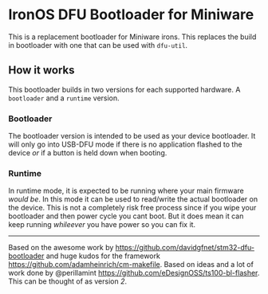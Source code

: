 # IronOS DFU Bootloader for Miniware

This is a replacement bootloader for Miniware irons. This replaces the build in bootloader with one that can be used with `dfu-util`.

## How it works

This bootloader builds in two versions for each supported hardware.
A `bootloader` and a `runtime` version.

### Bootloader

The bootloader version is intended to be used as your device bootloader. It will only go into USB-DFU mode if there is no application flashed to the device _or_ if a button is held down when booting.

### Runtime

In runtime mode, it is expected to be running where your main firmware _would be_.
In this mode it can be used to read/write the actual bootloader on the device.
This is not a completely risk free process since if you wipe your bootloader and then power cycle you cant boot. But it does mean it can keep running _whileever_ you have power so you can fix it.

---

Based on the awesome work by https://github.com/davidgfnet/stm32-dfu-bootloader
and huge kudos for the framework https://github.com/adamheinrich/cm-makefile.
Based on ideas and a lot of work done by @perillamint https://github.com/eDesignOSS/ts100-bl-flasher.
This can be thought of as version _2_.
